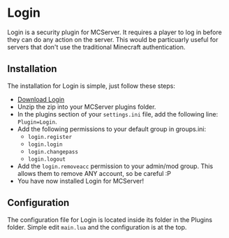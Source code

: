 Login
=====

Login is a security plugin for MCServer. It requires a player to log in before they can do any action on the server. This would be particuarly useful for servers that don't use the traditional Minecraft authentication.

Installation
------------

The installation for Login is simple, just follow these steps:

 * [Download Login](https://github.com/STRWarrior/Login/archive/master.zip)
 * Unzip the zip into your MCServer plugins folder.
 * In the plugins section of your `settings.ini` file, add the following line: `Plugin=Login`.
 * Add the following permissions to your default group in groups.ini:
   * `login.register`
   * `login.login`
   * `login.changepass`
   * `login.logout`
 * Add the `login.removeacc` permission to your admin/mod group. This allows them to remove ANY account, so be careful :P
 * You have now installed Login for MCServer!

Configuration
-------------

The configuration file for Login is located inside its folder in the Plugins folder. Simple edit `main.lua` and the configuration is at the top.
